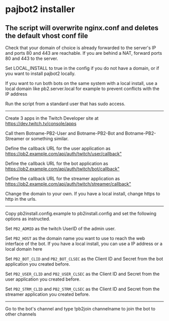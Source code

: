 # pajbot2 installer

## The script will overwrite nginx.conf and deletes the default vhost conf file

Check that your domain of choice is already forwarded to the server's IP and ports 80 and 443 are reachable.
If you are behind a NAT, forward ports 80 and 443 to the server.

Set LOCAL_INSTALL to true in the config if you do not have a domain, or if you want to install pajbot2 locally.

If you want to run both bots on the same system with a local install, use a local domain like pb2.server.local for example to prevent conflicts with the IP address

Run the script from a standard user that has sudo access.

***
Create 3 apps in the Twitch Developer site at <https://dev.twitch.tv/console/apps>

Call them Botname-PB2-User and Botname-PB2-Bot and Botname-PB2-Streamer or something similar.

Define the callback URL for the user application as <https://pb2.example.com/api/auth/twitch/user/callback">

Define the callback URL for the bot application as <https://pb2.example.com/api/auth/twitch/bot/callback">

Define the callback URL for the streamer application as <https://pb2.example.com/api/auth/twitch/streamer/callback">

Change the domain to your own. If you have a local install, change https to http in the urls.
***
Copy pb2install.config.example to pb2install.config and set the following options as instructed.

Set ```PB2_ADMID``` as the twitch UserID of the admin user.

Set ```PB2_HOST``` as the domain name you want to use to reach the web interface of the bot. If you have a local install, you can use a IP address or a local domain here

Set ```PB2_BOT_CLID``` and ```PB2_BOT_CLSEC``` as the Client ID and Secret from the bot application you created before.

Set ```PB2_USER_CLID``` and ```PB2_USER_CLSEC``` as the Client ID and Secret from the user application you created before.

Set ```PB2_STRM_CLID``` and ```PB2_STRM_CLSEC``` as the Client ID and Secret from the streamer application you created before.
***

Go to the bot's channel and type !pb2join channelname to join the bot to other channels
